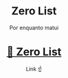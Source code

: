 <h1 align="center">Zero List</h1>

 <p align="center">Por  enquanto matui</p>
 
 <h1 align="center">
    <a href="questionable-owner.surge.sh">🔗 Zero List</a>
</h1>
<p align="center">Link ☝️</p>
